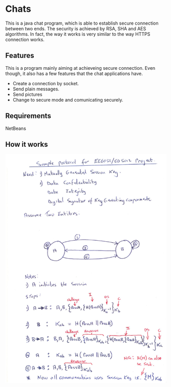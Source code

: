 # Chats
This is a java chat program, which is able to establish secure connection between two ends. The security is achieved by RSA, SHA and AES algorithms. In fact, the way it works is very similar to the way HTTPS connection works.

## Features
This is a program mainly aiming at achieveing secure connection. Even though, it also has a few features that the chat applications have.
- Create a connection by socket.
- Send plain messages.
- Send pictures
- Change to secure mode and comunicating securely.

## Requirements

NetBeans

## How it works

![](/readme_img/procedure.jpg)



